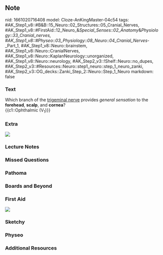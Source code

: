 ## Note
nid: 1661020716408
model: Cloze-AnKingMaster-04c54
tags: #AK_Step1_v8::#B&B::15_Neuro::02_Structures::05_Cranial_Nerves, #AK_Step1_v8::#FirstAid::12_Neuro_&_Special_Senses::02_Anatomy_&_Physiology::33_Cranial_nerves, #AK_Step1_v8::#Physeo::03_Physiology::08_Neuro::04_Cranial_Nerves_-_Part_1, #AK_Step1_v8::Neuro::brainstem, #AK_Step1_v8::Neuro::CranialNerves, #AK_Step1_v8::Neuro::KaplanNeurology::unorganized, #AK_Step1_v8::Neuro::neurology, #AK_Step2_v3::!Shelf::Neuro::no_dupes, #AK_Step2_v3::#Resources::Neuro::step1_neuro::step_1_neuro_zanki, #AK_Step2_v3::OG_decks::Zanki_Step_2::Neuro::Step_1_Neuro
markdown: false

### Text
<div>
  <div>
    Which branch of the <u>trigeminal nerve</u> provides <i>general
    sensation</i> to the <b>forehead</b>, <b>scalp</b>, and
    <b>cornea</b>?
  </div>
  <div>
    {{c1::Ophthalmic (V<sub>1</sub>)}}
  </div>
</div>

### Extra
<img src= 
"The-Cutaneous-or-Sensory-Distribution-to-the-Head-and-Neck.jpg">

### Lecture Notes


### Missed Questions


### Pathoma


### Boards and Beyond


### First Aid
<img src="tmpxXWTnw.png">

### Sketchy


### Physeo


### Additional Resources

